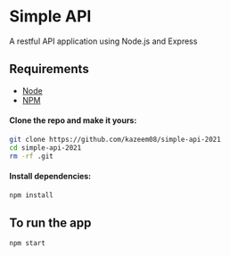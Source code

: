 # Simple API

A restful API application using Node.js and Express
## Requirements

- [Node](https://nodejs.org/en/download/current/)
- [NPM](https://docs.npmjs.com/downloading-and-installing-node-js-and-npm)

#### Clone the repo and make it yours:

```bash
git clone https://github.com/kazeem08/simple-api-2021
cd simple-api-2021
rm -rf .git
```

#### Install dependencies:

```bash
npm install
```

## To run the app

```bash
npm start
```


